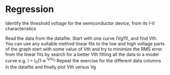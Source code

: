 # Regression

Identify the threshold voltage for the semiconductor device, from its I-V characteristics

Read the data from the datafile. 
Start with one curve (Vg11), and find Vth. You can use any suitable method 
linear fits to the low and high voltage parts of the graph
start with some value of Vth and try to minimize the RMS error from the linear fits by search for a better Vth
fitting all the data to a model curve e.g.  I = I<sub>0</sub>(1-e<sup>-V/V<sub>0</sub></sup>
Repeat the exercise for the different data columns in the datafile and finally plot Vth versus Vg
